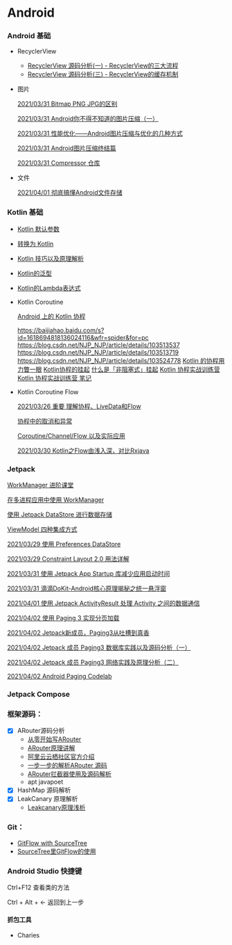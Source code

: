 # Android

### Android 基础

- RecyclerView

  - [RecyclerView 源码分析(一) - RecyclerView的三大流程](https://www.jianshu.com/p/61fe3f3bb7ec)
  - [RecyclerView 源码分析(三) - RecyclerView的缓存机制](https://www.jianshu.com/p/efe81969f69d)

- 图片

  [2021/03/31 Bitmap PNG JPG的区别](https://blog.csdn.net/xjz729827161/article/details/53586273)

  [2021/03/31 Android你不得不知道的图片压缩（一）](https://www.jianshu.com/p/e10563e85ade)

  [2021/03/31 性能优化——Android图片压缩与优化的几种方式](https://blog.csdn.net/u013928412/article/details/80358597)

  [2021/03/31 Android图片压缩终结篇](https://www.jianshu.com/p/072b6defd938)

  [2021/03/31 Compressor 仓库](https://github.com/zetbaitsu/Compressor)

- 文件

  [2021/04/01 彻底搞懂Android文件存储]()

### Kotlin 基础

- [Kotlin 默认参数](https://zhuanlan.zhihu.com/p/348224969)

- [转换为 Kotlin](https://developers.google.com/codelabs/java-to-kotlin?hl=zh_cn&continue=https%3A%2F%2Fcodelabs.developers.google.com%2F%3Fcat%3Dandroid)

- [Kotlin 技巧以及原理解析](https://mp.weixin.qq.com/s/-Zcth8uO10jAMH1BIghq6w)

- [Kotlin的泛型](https://kaixue.io/kotlin-generics/)

- [Kotlin的Lambda表达式](https://kaixue.io/kotlin-lambda/)

- Kotlin Coroutine

  [Android 上的 Kotlin 协程](https://developer.android.google.cn/kotlin/coroutines)

  https://baijiahao.baidu.com/s?id=1618694818136024116&wfr=spider&for=pc
  https://blog.csdn.net/NJP_NJP/article/details/103513537
  https://blog.csdn.net/NJP_NJP/article/details/103513719
  https://blog.csdn.net/NJP_NJP/article/details/103524778
  [Kotlin 的协程用力瞥一眼](https://kaixue.io/kotlin-coroutines-1/)
  [Kotlin协程的挂起](https://kaixue.io/kotlin-coroutines-2/)
  [什么是「非阻塞式」挂起](https://kaixue.io/kotlin-coroutines-3/)
  [Kotlin 协程实战训练营](https://ke.qq.com/course/2204707)
  [Kotlin 协程实战训练营 笔记](./doc/Kotlin协程实战训练.md)

- Kotlin Coroutine Flow

  [2021/03/26 重要 理解协程、LiveData和Flow](https://zhuanlan.zhihu.com/p/140314207)

  [协程中的取消和异常](https://zhuanlan.zhihu.com/p/269228572)

  [Coroutine/Channel/Flow 以及实际应用](https://juejin.cn/post/6844904037586829320#heading-31)
  
  [2021/03/30 Kotlin之Flow由浅入深，对比Rxjava](https://blog.csdn.net/parade0393/article/details/106254291/)

### Jetpack

[WorkManager 进阶课堂](https://mp.weixin.qq.com/s?__biz=MzAwODY4OTk2Mg==&mid=2652051234&idx=2&sn=4b5b76c76021c983d9f0ad6b1496beba&scene=21#wechat_redirect)

[在多进程应用中使用 WorkManager](https://zhuanlan.zhihu.com/p/352511516)

[使用 Jetpack DataStore 进行数据存储](https://zhuanlan.zhihu.com/p/342972276)

[ViewModel 四种集成方式](https://zhuanlan.zhihu.com/p/143346337)

[2021/03/29 使用 Preferences DataStore](https://developers.google.com/codelabs/android-preferences-datastore?hl=zh_cn&continue=https%3A%2F%2Fcodelabs.developers.google.com%2F%3Fcat%3Dandroid)

[2021/03/29 Constraint Layout 2.0 用法详解](https://zhuanlan.zhihu.com/p/336387890)

[2021/03/31 使用 Jetpack App Startup 库减少应用启动时间](https://mp.weixin.qq.com/s/Pw0QgVwHntWwoLD0ChQihg)

[2021/03/31 滴滴DoKit-Android核心原理揭秘之统一悬浮窗](https://juejin.cn/post/6940160785901420580)

[2021/04/01 使用 Jetpack ActivityResult 处理 Activity 之间的数据通信](https://mp.weixin.qq.com/s/lAnzLddefDqbR1Je09lP9A)

[2021/04/02 使用 Paging 3 实现分页加载](https://zhuanlan.zhihu.com/p/259387845)

[2021/04/02 Jetpack新成员，Paging3从吐槽到真香](https://guolin.blog.csdn.net/article/details/114707250)

[2021/04/02 Jetpack 成员 Paging3 数据库实践以及源码分析（一）](https://juejin.cn/post/6844904193468137486)

[2021/04/02 Jetpack 成员 Paging3 网络实践及原理分析（二）](https://juejin.cn/post/6844904196207345672)

[2021/04/02 Android Paging Codelab](https://codelabs.developers.google.com/codelabs/android-paging/index.html?index=..%2F..%2Findex#0)

### Jetpack Compose

### 框架源码：

- [x] ARouter源码分析
  - [从零开始写ARouter](https://github.com/liuhuiAndroid/EasyRouterStudy)
  - [ARouter原理讲解](https://www.jianshu.com/p/8098961bd30c)
  - [阿里云云栖社区官方介绍](https://yq.aliyun.com/articles/71687?spm=a2c4e.11153940.0.0.67d21dc97pTsc3)
  - [一步一步的解析ARouter 源码](https://zhuanlan.zhihu.com/p/101277660)
  - [ARouter拦截器使用及源码解析](https://www.jianshu.com/p/c8d7b1379c1b)
  - apt javapoet
- [x] HashMap 源码解析 
- [x] LeakCanary 原理解析
  - [Leakcanary原理浅析](https://www.cnblogs.com/jymblog/p/11656221.html)

### Git：

- [GitFlow with SourceTree](https://www.jianshu.com/p/8a3988057d0f)
- [SourceTree里GitFlow的使用](https://blog.csdn.net/victor_barnett/article/details/51211282)

### Android Studio 快捷键

Ctrl+F12 查看类的方法

Ctrl + Alt + ← 返回到上一步

#### 抓包工具

- Charies